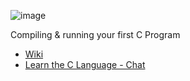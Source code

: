 ![image](https://cloud.githubusercontent.com/assets/2152766/5571061/0b7a0b30-8f83-11e4-9c60-9de9aeb96f7b.png)

Compiling & running your first C Program

- [Wiki][wiki]
- [Learn the C Language - Chat][chat]

[chat]: https://gitter.im/learnclang/general
[wiki]: https://github.com/learnclang/1-helloworld/wiki
